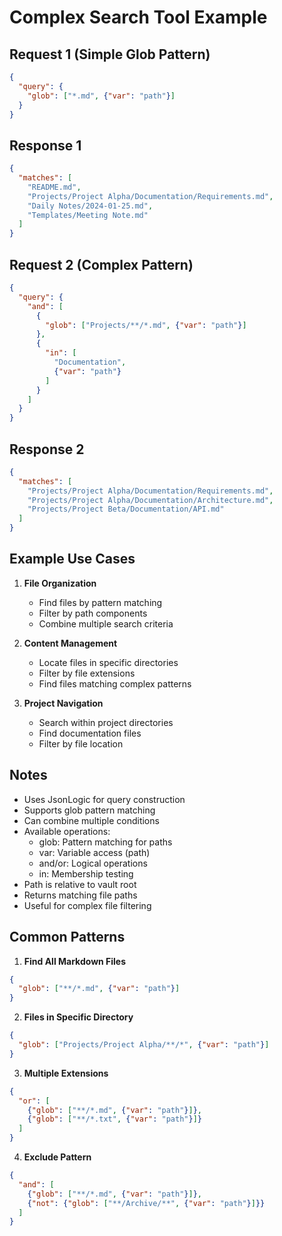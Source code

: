 # Complex Search Tool Example

## Request 1 (Simple Glob Pattern)
```json
{
  "query": {
    "glob": ["*.md", {"var": "path"}]
  }
}
```

## Response 1
```json
{
  "matches": [
    "README.md",
    "Projects/Project Alpha/Documentation/Requirements.md",
    "Daily Notes/2024-01-25.md",
    "Templates/Meeting Note.md"
  ]
}
```

## Request 2 (Complex Pattern)
```json
{
  "query": {
    "and": [
      {
        "glob": ["Projects/**/*.md", {"var": "path"}]
      },
      {
        "in": [
          "Documentation",
          {"var": "path"}
        ]
      }
    ]
  }
}
```

## Response 2
```json
{
  "matches": [
    "Projects/Project Alpha/Documentation/Requirements.md",
    "Projects/Project Alpha/Documentation/Architecture.md",
    "Projects/Project Beta/Documentation/API.md"
  ]
}
```

## Example Use Cases

1. **File Organization**
   - Find files by pattern matching
   - Filter by path components
   - Combine multiple search criteria

2. **Content Management**
   - Locate files in specific directories
   - Filter by file extensions
   - Find files matching complex patterns

3. **Project Navigation**
   - Search within project directories
   - Find documentation files
   - Filter by file location

## Notes
- Uses JsonLogic for query construction
- Supports glob pattern matching
- Can combine multiple conditions
- Available operations:
  * glob: Pattern matching for paths
  * var: Variable access (path)
  * and/or: Logical operations
  * in: Membership testing
- Path is relative to vault root
- Returns matching file paths
- Useful for complex file filtering

## Common Patterns

1. **Find All Markdown Files**
```json
{
  "glob": ["**/*.md", {"var": "path"}]
}
```

2. **Files in Specific Directory**
```json
{
  "glob": ["Projects/Project Alpha/**/*", {"var": "path"}]
}
```

3. **Multiple Extensions**
```json
{
  "or": [
    {"glob": ["**/*.md", {"var": "path"}]},
    {"glob": ["**/*.txt", {"var": "path"}]}
  ]
}
```

4. **Exclude Pattern**
```json
{
  "and": [
    {"glob": ["**/*.md", {"var": "path"}]},
    {"not": {"glob": ["**/Archive/**", {"var": "path"}]}}
  ]
}